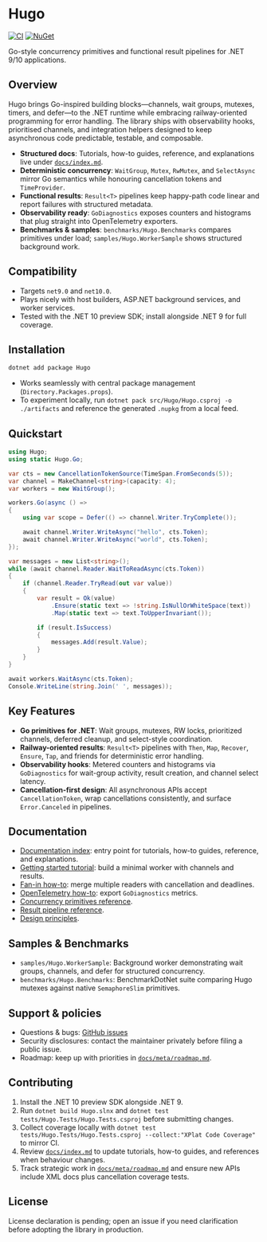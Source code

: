 # Hugo

[![CI](https://github.com/df49b9cd/Hugo/actions/workflows/ci.yml/badge.svg?branch=main)](https://github.com/df49b9cd/Hugo/actions/workflows/ci.yml)
[![NuGet](https://img.shields.io/nuget/v/Hugo.svg?logo=nuget)](https://www.nuget.org/packages/Hugo)

Go-style concurrency primitives and functional result pipelines for .NET 9/10 applications.

## Overview

Hugo brings Go-inspired building blocks—channels, wait groups, mutexes, timers, and defer—to the .NET runtime while embracing railway-oriented programming for error handling. The library ships with observability hooks, prioritised channels, and integration helpers designed to keep asynchronous code predictable, testable, and composable.

- **Structured docs**: Tutorials, how-to guides, reference, and explanations live under [`docs/index.md`](docs/index.md).
- **Deterministic concurrency**: `WaitGroup`, `Mutex`, `RwMutex`, and `SelectAsync` mirror Go semantics while honouring cancellation tokens and `TimeProvider`.
- **Functional results**: `Result<T>` pipelines keep happy-path code linear and report failures with structured metadata.
- **Observability ready**: `GoDiagnostics` exposes counters and histograms that plug straight into OpenTelemetry exporters.
- **Benchmarks & samples**: `benchmarks/Hugo.Benchmarks` compares primitives under load; `samples/Hugo.WorkerSample` shows structured background work.

## Compatibility

- Targets `net9.0` and `net10.0`.
- Plays nicely with host builders, ASP.NET background services, and worker services.
- Tested with the .NET 10 preview SDK; install alongside .NET 9 for full coverage.

## Installation

```bash
dotnet add package Hugo
```

- Works seamlessly with central package management (`Directory.Packages.props`).
- To experiment locally, run `dotnet pack src/Hugo/Hugo.csproj -o ./artifacts` and reference the generated `.nupkg` from a local feed.

## Quickstart

```csharp
using Hugo;
using static Hugo.Go;

var cts = new CancellationTokenSource(TimeSpan.FromSeconds(5));
var channel = MakeChannel<string>(capacity: 4);
var workers = new WaitGroup();

workers.Go(async () =>
{
    using var scope = Defer(() => channel.Writer.TryComplete());

    await channel.Writer.WriteAsync("hello", cts.Token);
    await channel.Writer.WriteAsync("world", cts.Token);
});

var messages = new List<string>();
while (await channel.Reader.WaitToReadAsync(cts.Token))
{
    if (channel.Reader.TryRead(out var value))
    {
        var result = Ok(value)
            .Ensure(static text => !string.IsNullOrWhiteSpace(text))
            .Map(static text => text.ToUpperInvariant());

        if (result.IsSuccess)
        {
            messages.Add(result.Value);
        }
    }
}

await workers.WaitAsync(cts.Token);
Console.WriteLine(string.Join(' ', messages));
```

## Key Features

- **Go primitives for .NET**: Wait groups, mutexes, RW locks, prioritized channels, deferred cleanup, and select-style coordination.
- **Railway-oriented results**: `Result<T>` pipelines with `Then`, `Map`, `Recover`, `Ensure`, `Tap`, and friends for deterministic error handling.
- **Observability hooks**: Metered counters and histograms via `GoDiagnostics` for wait-group activity, result creation, and channel select latency.
- **Cancellation-first design**: All asynchronous APIs accept `CancellationToken`, wrap cancellations consistently, and surface `Error.Canceled` in pipelines.

## Documentation

- [Documentation index](docs/index.md): entry point for tutorials, how-to guides, reference, and explanations.
- [Getting started tutorial](docs/tutorials/getting-started.md): build a minimal worker with channels and results.
- [Fan-in how-to](docs/how-to/fan-in-channels.md): merge multiple readers with cancellation and deadlines.
- [OpenTelemetry how-to](docs/how-to/observe-with-opentelemetry.md): export `GoDiagnostics` metrics.
- [Concurrency primitives reference](docs/reference/concurrency-primitives.md).
- [Result pipeline reference](docs/reference/result-pipelines.md).
- [Design principles](docs/explanation/design-principles.md).

## Samples & Benchmarks

- `samples/Hugo.WorkerSample`: Background worker demonstrating wait groups, channels, and defer for structured concurrency.
- `benchmarks/Hugo.Benchmarks`: BenchmarkDotNet suite comparing Hugo mutexes against native `SemaphoreSlim` primitives.

## Support & policies

- Questions & bugs: [GitHub issues](https://github.com/df49b9cd/Hugo/issues)
- Security disclosures: contact the maintainer privately before filing a public issue.
- Roadmap: keep up with priorities in [`docs/meta/roadmap.md`](docs/meta/roadmap.md).

## Contributing

1. Install the .NET 10 preview SDK alongside .NET 9.
2. Run `dotnet build Hugo.slnx` and `dotnet test tests/Hugo.Tests/Hugo.Tests.csproj` before submitting changes.
3. Collect coverage locally with `dotnet test tests/Hugo.Tests/Hugo.Tests.csproj --collect:"XPlat Code Coverage"` to mirror CI.
4. Review [`docs/index.md`](docs/index.md) to update tutorials, how-to guides, and references when behaviour changes.
5. Track strategic work in [`docs/meta/roadmap.md`](docs/meta/roadmap.md) and ensure new APIs include XML docs plus cancellation coverage tests.

## License

License declaration is pending; open an issue if you need clarification before adopting the library in production.

